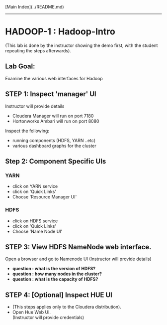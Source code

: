 <link rel='stylesheet' href='../assets/css/main.css'/>
[Main Index](../README.md)

-----

# HADOOP-1 : Hadoop-Intro

(This lab is done by the instructor showing the demo first, with the student repeating the steps afterwards).

## Lab Goal:
Examine the various web interfaces for Hadoop

## STEP 1:  Inspect 'manager' UI
Instructor will provide details
- Cloudera Manager will run on port 7180
- Hortonworks Ambari will run on port 8080

Inspect the following:
- running components (HDFS, YARN ..etc)
- various dashboard graphs for the cluster

## Step 2: Component Specific UIs
### YARN
- click on YARN service
- click on 'Quick Links'
- Choose 'Resource Manager UI'

### HDFS
- click on HDFS service
- click on 'Quick Links'
- Choose 'Name Node UI'

## STEP 3: View HDFS NameNode web interface.
 Open a browser and go to Namenode UI (Instructor will provide details)

- **question : what is the version of HDFS?**
- **question : how many nodes in the cluster?**
- **question : what is the capacity of HDFS?**


## STEP 4: [Optional] Inspect HUE UI

- (This steps applies only to the Cloudera distribution).
- Open Hue Web UI.  
(Instructor will provide credentials)
